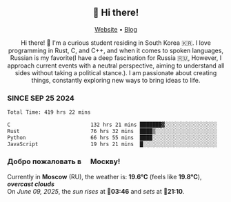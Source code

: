 <h2 align="center">👋 Hi there!</h2>
<p align="center">
  <a href="https://urdekcah.ru">Website</a> •
  <a href="https://urdekcah.blog">Blog</a>
</p>

<p align="center">
  Hi there! 👋 I'm a curious student residing in South Korea 🇰🇷. I love programming in Rust, C, and C++, and when it comes to spoken languages, Russian is my favorite(I have a deep fascination for Russia 🇷🇺, However, I approach current events with a neutral perspective, aiming to understand all sides without taking a political stance.). I am passionate about creating things, constantly exploring new ways to bring ideas to life.
</p>

### SINCE SEP 25 2024
<!--START_SECTION:waka-->
<!--LAST_WAKA_UPDATE:2025-06-08 18:08:31-->
```txt
Total Time: 419 hrs 22 mins

C                          132 hrs 21 mins ███████▓░░░░░░░░░░░░░░░░░   30.71 %
Rust                       76 hrs 32 mins  ████▒░░░░░░░░░░░░░░░░░░░░   17.76 %
Python                     66 hrs 55 mins  ████░░░░░░░░░░░░░░░░░░░░░   15.53 %
JavaScript                 19 hrs 21 mins  █░░░░░░░░░░░░░░░░░░░░░░░░   04.49 %
```
<!--END_SECTION:waka-->

<h3>Добро пожаловать в <img src="https://cdn-icons-png.flaticon.com/512/197/197408.png" width="13"/> Москву!</h3>

<!--START_SECTION:weather:moscow-->
<!--LAST_WEATHER_UPDATE:2025-06-09 03:32:44-->
Currently in **Moscow** (RU), the weather is: **19.6°C** (feels like **19.8°C**), ***overcast clouds***<br/>
On *June 09, 2025*, the *sun rises* at 🌅**03:46** and *sets* at 🌇**21:10**.
<!--END_SECTION:weather-->
